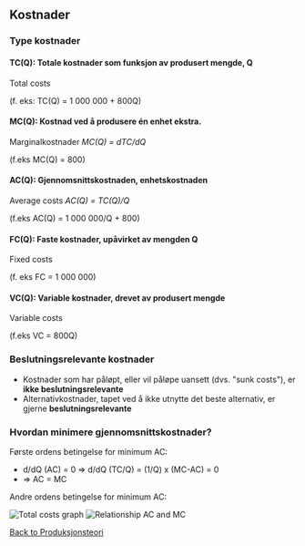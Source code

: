 ## Kostnader

### Type kostnader

#### TC(Q): Totale kostnader som funksjon av produsert mengde, Q

Total costs

(f. eks: TC(Q) = 1 000 000 + 800Q)

#### MC(Q): Kostnad ved å produsere én enhet ekstra.

Marginalkostnader
_MC(Q) = dTC/dQ_

(f.eks MC(Q) = 800)

#### AC(Q): Gjennomsnittskostnaden, enhetskostnaden

Average costs
_AC(Q) = TC(Q)/Q_

(f.eks AC(Q) = 1 000 000/Q + 800)

#### FC(Q): Faste kostnader, upåvirket av mengden Q

Fixed costs

(f. eks FC = 1 000 000)

#### VC(Q): Variable kostnader, drevet av produsert mengde 

Variable costs

(f.eks VC = 800Q)

### Beslutningsrelevante kostnader

- Kostnader som har påløpt, eller vil påløpe uansett (dvs. "sunk costs"), er **ikke beslutningsrelevante**
- Alternativkostnader, tapet ved å ikke utnytte det beste alternativ, er gjerne **beslutningsrelevante**

### Hvordan minimere gjennomsnittskostnader?

Første ordens betingelse for minimum AC:
- d/dQ (AC) = 0 => d/dQ (TC/Q) = (1/Q) x (MC-AC) = 0
- => AC = MC

Andre ordens betingelse for minimum AC:

![Total costs graph](https://image.slidesharecdn.com/microeconomics-cost-functions-110208053027-phpapp02/95/microeconomics-cost-functions-29-638.jpg?cb=1484748550)
![Relationship AC and MC](http://cdn.economicsdiscussion.net/wp-content/uploads/2018/06/clip_image052-1.jpg)

[Back to Produksjonsteori](Produksjonsteori)
